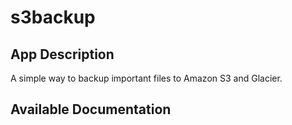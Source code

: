 # s3backup

## App Description

A simple way to backup important files to Amazon S3 and Glacier.

## Available Documentation

